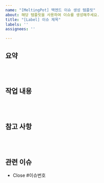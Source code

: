 ```yaml
---
name: "[MeltingPot] 백엔드 이슈 생성 템플릿"
about: 해당 템플릿을 사용하여 이슈를 생성해주세요.
title: "[Label] 이슈 제목"
labels: ''
assignees: ''

---
```


## 요약

<br><br>

## 작업 내용

<br><br>

## 참고 사항

<br><br>

## 관련 이슈

- Close #이슈번호

<br><br>
